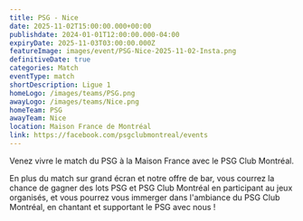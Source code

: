 ```yaml
---
title: PSG - Nice
date: 2025-11-02T15:00:00.000+00:00
publishdate: 2024-01-01T12:00:00.000-04:00
expiryDate: 2025-11-03T03:00:00.000Z
featureImage: images/event/PSG-Nice-2025-11-02-Insta.png
definitiveDate: true
categories: Match
eventType: match
shortDescription: Ligue 1
homeLogo: /images/teams/PSG.png
awayLogo: /images/teams/Nice.png
homeTeam: PSG
awayTeam: Nice
location: Maison France de Montréal
link: https://facebook.com/psgclubmontreal/events
---
```


Venez vivre le match du PSG à la Maison France avec le PSG Club Montréal.

En plus du match sur grand écran et notre offre de bar, vous courrez la chance de gagner des lots PSG et PSG Club Montréal en participant au jeux organisés, et vous pourrez vous immerger dans l'ambiance du PSG Club Montréal, en chantant et supportant le PSG avec nous !

